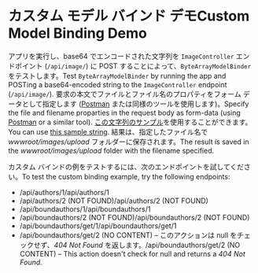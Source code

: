 # <a name="custom-model-binding-demo"></a><span data-ttu-id="cff74-101">カスタム モデル バインド デモ</span><span class="sxs-lookup"><span data-stu-id="cff74-101">Custom Model Binding Demo</span></span>

<span data-ttu-id="cff74-102">アプリを実行し、base64 でエンコードされた文字列を `ImageController` エンドポイント (`/api/image/`) に POST することによって、`ByteArrayModelBinder` をテストします。</span><span class="sxs-lookup"><span data-stu-id="cff74-102">Test `ByteArrayModelBinder` by running the app and POSTing a base64-encoded string to the `ImageController` endpoint (`/api/image/`).</span></span> <span data-ttu-id="cff74-103">要求の本文でファイルとファイル名のプロパティをフォーム データとして指定します ([Postman](https://www.getpostman.com/) または同様のツールを使用します)。</span><span class="sxs-lookup"><span data-stu-id="cff74-103">Specify the file and filename proparties in the request body as form-data (using [Postman](https://www.getpostman.com/) or a similar tool).</span></span> <span data-ttu-id="cff74-104">[この文字列のサンプル](Base64String.txt)を使用することができます。</span><span class="sxs-lookup"><span data-stu-id="cff74-104">You can use [this sample string](Base64String.txt).</span></span> <span data-ttu-id="cff74-105">結果は、指定したファイル名で *wwwroot/images/upload* フォルダーに保存されます。</span><span class="sxs-lookup"><span data-stu-id="cff74-105">The result is saved in the *wwwroot/images/upload* folder with the filename specified.</span></span>

<span data-ttu-id="cff74-106">カスタム バインドの例をテストするには、次のエンドポイントを試してください。</span><span class="sxs-lookup"><span data-stu-id="cff74-106">To test the custom binding example, try the following endpoints:</span></span>

* <span data-ttu-id="cff74-107">/api/authors/1</span><span class="sxs-lookup"><span data-stu-id="cff74-107">/api/authors/1</span></span>
* <span data-ttu-id="cff74-108">/api/authors/2 (NOT FOUND)</span><span class="sxs-lookup"><span data-stu-id="cff74-108">/api/authors/2 (NOT FOUND)</span></span>
* <span data-ttu-id="cff74-109">/api/boundauthors/1</span><span class="sxs-lookup"><span data-stu-id="cff74-109">/api/boundauthors/1</span></span>
* <span data-ttu-id="cff74-110">/api/boundauthors/2 (NOT FOUND)</span><span class="sxs-lookup"><span data-stu-id="cff74-110">/api/boundauthors/2 (NOT FOUND)</span></span>
* <span data-ttu-id="cff74-111">/api/boundauthors/get/1</span><span class="sxs-lookup"><span data-stu-id="cff74-111">/api/boundauthors/get/1</span></span>
* <span data-ttu-id="cff74-112">/api/boundauthors/get/2 (NO CONTENT) &ndash; このアクションは null をチェックせず、*404 Not Found* を返します。</span><span class="sxs-lookup"><span data-stu-id="cff74-112">/api/boundauthors/get/2 (NO CONTENT) &ndash; This action doesn't check for null and returns a *404 Not Found*.</span></span>
